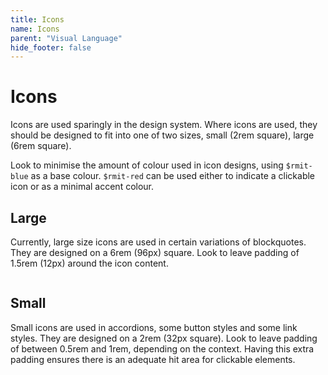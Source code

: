 ```yaml
---
title: Icons
name: Icons
parent: "Visual Language"
hide_footer: false
---
```

<h1 class="margin-top-zero">Icons</h1>
<p class="lead">Icons are used sparingly in the design system. Where icons are used, they should be designed to fit into one of two sizes, small (2rem square), large (6rem square).</p>
<p>Look to minimise the amount of colour used in icon designs, using <code>$rmit-blue</code> as a base colour. <code>$rmit-red</code> can be used either to indicate a clickable icon or as a minimal accent colour.</p>
<h2>Large</h2>
<p>Currently, large size icons are used in certain variations of blockquotes. They are designed on a 6rem (96px) square. Look to leave padding of 1.5rem (12px) around the icon content.</p>
<figure>
    <img src="../../images/icon-large-img.png" alt="" style="max-width: 512px;" />
</figure>
<h2>Small</h2>
<p>Small icons are used in accordions, some button styles and some link styles. They are designed on a 2rem (32px square). Look to leave padding of between 0.5rem and 1rem, depending on the context. Having this extra padding ensures there is an adequate hit area for clickable elements.</p>
<figure>
    <img src="../../images/icon-small-img.png" alt="" style="max-width: 321px;" />
</figure>